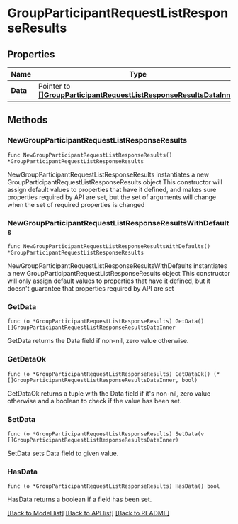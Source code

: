 # GroupParticipantRequestListResponseResults

## Properties

Name | Type | Description | Notes
------------ | ------------- | ------------- | -------------
**Data** | Pointer to [**[]GroupParticipantRequestListResponseResultsDataInner**](GroupParticipantRequestListResponseResultsDataInner.md) |  | [optional] 

## Methods

### NewGroupParticipantRequestListResponseResults

`func NewGroupParticipantRequestListResponseResults() *GroupParticipantRequestListResponseResults`

NewGroupParticipantRequestListResponseResults instantiates a new GroupParticipantRequestListResponseResults object
This constructor will assign default values to properties that have it defined,
and makes sure properties required by API are set, but the set of arguments
will change when the set of required properties is changed

### NewGroupParticipantRequestListResponseResultsWithDefaults

`func NewGroupParticipantRequestListResponseResultsWithDefaults() *GroupParticipantRequestListResponseResults`

NewGroupParticipantRequestListResponseResultsWithDefaults instantiates a new GroupParticipantRequestListResponseResults object
This constructor will only assign default values to properties that have it defined,
but it doesn't guarantee that properties required by API are set

### GetData

`func (o *GroupParticipantRequestListResponseResults) GetData() []GroupParticipantRequestListResponseResultsDataInner`

GetData returns the Data field if non-nil, zero value otherwise.

### GetDataOk

`func (o *GroupParticipantRequestListResponseResults) GetDataOk() (*[]GroupParticipantRequestListResponseResultsDataInner, bool)`

GetDataOk returns a tuple with the Data field if it's non-nil, zero value otherwise
and a boolean to check if the value has been set.

### SetData

`func (o *GroupParticipantRequestListResponseResults) SetData(v []GroupParticipantRequestListResponseResultsDataInner)`

SetData sets Data field to given value.

### HasData

`func (o *GroupParticipantRequestListResponseResults) HasData() bool`

HasData returns a boolean if a field has been set.


[[Back to Model list]](../README.md#documentation-for-models) [[Back to API list]](../README.md#documentation-for-api-endpoints) [[Back to README]](../README.md)


